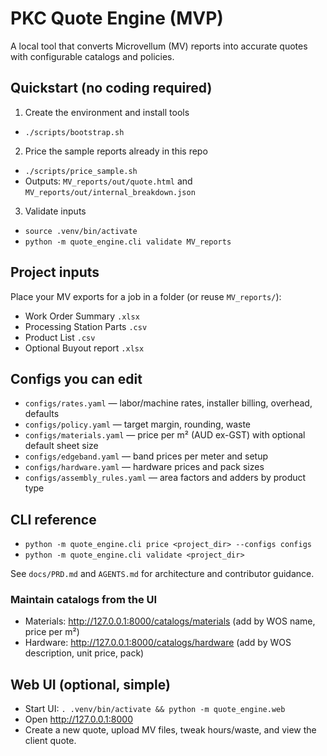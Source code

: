 # PKC Quote Engine (MVP)

A local tool that converts Microvellum (MV) reports into accurate quotes with configurable catalogs and policies.

## Quickstart (no coding required)
1) Create the environment and install tools
- `./scripts/bootstrap.sh`

2) Price the sample reports already in this repo
- `./scripts/price_sample.sh`
- Outputs: `MV_reports/out/quote.html` and `MV_reports/out/internal_breakdown.json`

3) Validate inputs
- `source .venv/bin/activate`
- `python -m quote_engine.cli validate MV_reports`

## Project inputs
Place your MV exports for a job in a folder (or reuse `MV_reports/`):
- Work Order Summary `.xlsx`
- Processing Station Parts `.csv`
- Product List `.csv`
- Optional Buyout report `.xlsx`

## Configs you can edit
- `configs/rates.yaml` — labor/machine rates, installer billing, overhead, defaults
- `configs/policy.yaml` — target margin, rounding, waste
- `configs/materials.yaml` — price per m² (AUD ex-GST) with optional default sheet size
- `configs/edgeband.yaml` — band prices per meter and setup
- `configs/hardware.yaml` — hardware prices and pack sizes
- `configs/assembly_rules.yaml` — area factors and adders by product type

## CLI reference
- `python -m quote_engine.cli price <project_dir> --configs configs`
- `python -m quote_engine.cli validate <project_dir>`

See `docs/PRD.md` and `AGENTS.md` for architecture and contributor guidance.

### Maintain catalogs from the UI
- Materials: http://127.0.0.1:8000/catalogs/materials (add by WOS name, price per m²)
- Hardware: http://127.0.0.1:8000/catalogs/hardware (add by WOS description, unit price, pack)

## Web UI (optional, simple)
- Start UI: `. .venv/bin/activate && python -m quote_engine.web`
- Open http://127.0.0.1:8000
- Create a new quote, upload MV files, tweak hours/waste, and view the client quote.
